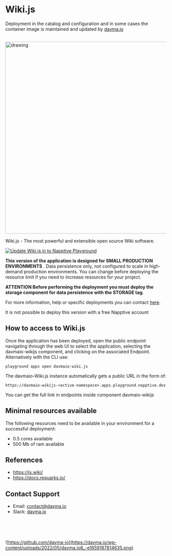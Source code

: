 # Wiki.js

Deployment in the catalog and configuration and in some cases the container image is maintained and updated by [davma.io](mailto:contact@davma.io)

</br>

<!-- ![Wiki.js](https://js.wiki/img/wikijs-full-2021.b840e376.svg) -->
<img src="https://js.wiki/img/wikijs-full-2021.b840e376.svg" alt="drawing" width="600"/>

Wiki.js - The most powerful and extensible open source Wiki software.

[![Update Wiki.js in to Napptive Playground](https://github.com/davma-io-templates/napptive-template/actions/workflows/wikijs-actions.yml/badge.svg)](https://github.com/davma-io-templates/napptive-template/actions/workflows/wikijs-actions.yml)

 __This version of the application is designed for SMALL PRODUCTION ENVIRONMENTS__ . Data persistence only, not configured to scale in high-demand production environments. You can change before deploying the resource limit if you need to increase resources for your project.  

__ATTENTION Before performing the deployment you must deploy the storage component for data persistence with the STORAGE tag__. 

For more information, help or specific deployments you can contact [here](mailto:contact@davma.io).

It is not possible to deploy this version with a free Napptive account

## How to access to Wiki.js

Once the application has been deployed, open the public endpoint navigating through the web UI to select the application, selecting the davmaio-wikijs component, and clicking on the associated Endpoint. Alternatively with the CLI use:

```
playground apps open davmaio-wiki.js
```

The davmaio-Wiki.js instance automatically gets a public URL in the form of:

```
https://davmaio-wikijs-<active-namespace>.apps.playground.napptive.dev
```

You can get the full link in endpoints inside component davmaio-wikijs

## Minimal resources available
The following resources need to be available in your environment for a successful deployment:
- 0.5 cores available
- 500 Mb of ram available

## References
* https://js.wiki/
* https://docs.requarks.io/

## Contact Support

- Email: [contact@davma.io](mailto:contact@davma.io)
- Slack: [davma.io](https://join.slack.com/t/davmaioespacio/shared_invite/zt-1ad2hnzn6-DdMBvCaOPozfVAHhzvlSVQ)

</br>
</br>
</br>

![https://github.com/davma-io](https://davma.io/wp-content/uploads/2022/05/davma.io6_-e1659187814635.png)
</br>
</br>
</br>